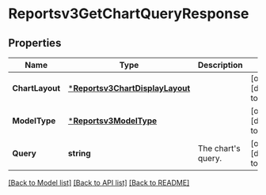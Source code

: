# Reportsv3GetChartQueryResponse

## Properties
Name | Type | Description | Notes
------------ | ------------- | ------------- | -------------
**ChartLayout** | [***Reportsv3ChartDisplayLayout**](reportsv3ChartDisplayLayout.md) |  | [optional] [default to null]
**ModelType** | [***Reportsv3ModelType**](reportsv3ModelType.md) |  | [optional] [default to null]
**Query** | **string** | The chart&#x27;s query. | [optional] [default to null]

[[Back to Model list]](../README.md#documentation-for-models) [[Back to API list]](../README.md#documentation-for-api-endpoints) [[Back to README]](../README.md)

